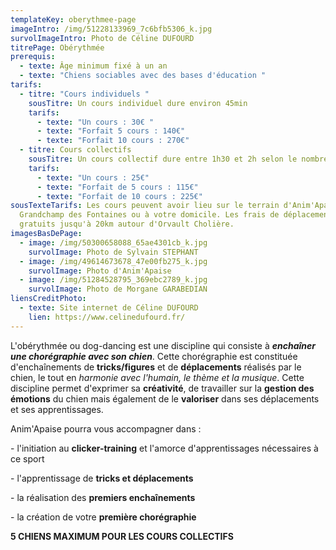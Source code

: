 ```yaml
---
templateKey: oberythmee-page
imageIntro: /img/51228133969_7c6bfb5306_k.jpg
survolImageIntro: Photo de Céline DUFOURD
titrePage: Obérythmée
prerequis:
  - texte: Âge minimum fixé à un an
  - texte: "Chiens sociables avec des bases d'éducation "
tarifs:
  - titre: "Cours individuels "
    sousTitre: Un cours individuel dure environ 45min
    tarifs:
      - texte: "Un cours : 30€ "
      - texte: "Forfait 5 cours : 140€"
      - texte: "Forfait 10 cours : 270€"
  - titre: Cours collectifs
    sousTitre: Un cours collectif dure entre 1h30 et 2h selon le nombre de participants
    tarifs:
      - texte: "Un cours : 25€"
      - texte: "Forfait de 5 cours : 115€"
      - texte: "Forfait de 10 cours : 225€"
sousTexteTarifs: Les cours peuvent avoir lieu sur le terrain d'Anim'Apaise sur
  Grandchamp des Fontaines ou à votre domicile. Les frais de déplacement sont
  gratuits jusqu'à 20km autour d'Orvault Cholière.
imagesBasDePage:
  - image: /img/50300658088_65ae4301cb_k.jpg
    survolImage: Photo de Sylvain STEPHANT
  - image: /img/49614673678_47e00fb275_k.jpg
    survolImage: Photo d'Anim'Apaise
  - image: /img/51284528795_369ebc2789_k.jpg
    survolImage: Photo de Morgane GARABEDIAN
liensCreditPhoto:
  - texte: Site internet de Céline DUFOURD
    lien: https://www.celinedufourd.fr/
---
```

L'obérythmée ou dog-dancing est une discipline qui consiste à ***enchaîner une chorégraphie avec son chien***. Cette chorégraphie est constituée d'enchaînements de **tricks/figures** et de **déplacements** réalisés par le chien, le tout en *harmonie avec l'humain, le thème et la musique*. Cette discipline permet d'exprimer sa **créativité**, de travailler sur la **gestion des émotions** du chien mais également de le **valoriser** dans ses déplacements et ses apprentissages.

Anim'Apaise pourra vous accompagner dans :

\- l'initiation au **clicker-training** et l'amorce d'apprentissages nécessaires à ce sport

\- l'apprentissage de **tricks et déplacements** 

\- la réalisation des **premiers enchaînements** 

\- la création de votre **première chorégraphie**

**5 CHIENS MAXIMUM POUR LES COURS COLLECTIFS**